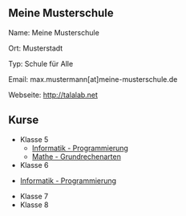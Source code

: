 Meine Musterschule
---

Name: Meine Musterschule

Ort: Musterstadt

Typ: Schule für Alle

Email: max.mustermann[at]meine-musterschule.de

Webseite: http://talalab.net

Kurse
---

+ Klasse 5
  * [Informatik - Programmierung](https://github.com/axel-klinger/informatik-ag)
  * [Mathe - Grundrechenarten](https://github.com/axel-klinger/tala-tutorial/tree/master/beispiele/schule/klasse-7/mathe)
+ Klasse 6
* [Informatik - Programmierung](https://github.com/axel-klinger/informatik-ag)
+ Klasse 7
+ Klasse 8
